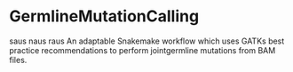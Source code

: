 # GermlineMutationCalling
saus naus raus
An adaptable Snakemake workflow which uses GATKs best practice recommendations to perform jointgermline mutations from BAM files.
